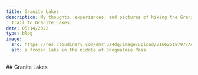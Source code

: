 ```yaml
---
title: Granite Lakes
description: My thoughts, experiences, and pictures of hiking the Granite Creek
  Trail to Granite Lakes.
date: 05/14/2022
type: blog
image:
  src: https://res.cloudinary.com/dmrjua4dg/image/upload/v1662519797/Adventure%20Blog/granite-creek/icy-lake.jpg
  alt: a frozen lake in the middle of Snoqualmie Pass
---
```

\## Granite Lakes